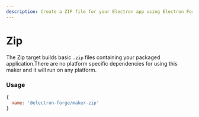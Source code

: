 ```yaml
---
description: Create a ZIP file for your Electron app using Electron Forge.
---
```


# Zip

The Zip target builds basic `.zip` files containing your packaged application.There are no platform specific dependencies for using this maker and it will run on any platform.

### Usage

```jsx
{
  name: '@electron-forge/maker-zip'
}
```
